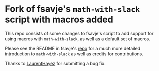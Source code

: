 # Fork of fsavje's `math-with-slack` script with macros added

This repo consists of some changes to fsavje's script to add
support for using macros with `math-with-slack`, as well as a
default set of macros.

Please see the README in fsavje's [repo](https://github.com/fsavje/math-with-slack/issues)
for a much more detailed introduction to `math-with-slack` as
well as credits for contributions.

Thanks to [LaurentHayez](https://github.com/LaurentHayez) for
submitting a bug fix.
